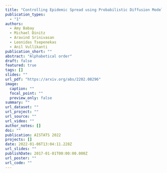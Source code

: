 ```yaml
---
title: "Controlling Epidemic Spread using Probabilistic Diffusion Models on Networks"
publication_types:
  - "1"
authors:
  - Amy Babay
  - Michael Dinitz
  - Aravind Srinivasan
  - Leonidas Tsepenekas
  - Anil Vullikanti
publication_short: ""
abstract: "Alphabetical order"
draft: false
featured: true
tags: []
slides: ""
url_pdf: "https://arxiv.org/abs/2202.08296"
image:
  caption: ""
  focal_point: ""
  preview_only: false
summary: ""
url_dataset: ""
url_project: ""
url_source: ""
url_video: ""
author_notes: []
doi: ""
publication: AISTATS 2022
projects: []
date: 2022-01-06T13:04:11.228Z
url_slides: ""
publishDate: 2017-01-01T00:00:00.000Z
url_poster: ""
url_code: ""
---
```

